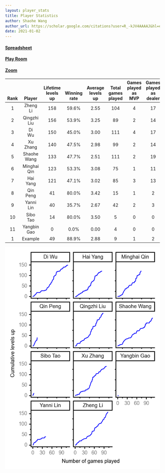 ```yaml
---
layout: player_stats
title: Player Statistics
author: Shaohe Wang
author_url: https://scholar.google.com/citations?user=R_-kJV4AAAAJ&hl=en
date: 2021-01-02
---
```


#### [Spreadsheet](https://docs.google.com/spreadsheets/d/1So3PBr9gV3I0LzApZOgJlQew2QjM1wAiWhR50rAnHRg/edit#gid=2137801449)
#### [Play Room](https://playingcards.io/a3775q)
#### [Zoom](https://ucsf.zoom.us/j/91360570376?pwd=SmN6aFNPY3UzdEp3M0tmQ1ViUkdQUT09)

<div class="table-wrapper" markdown="block">

| <br><br><br>Rank | <br><br><br>Player | <br> Lifetime <br> levels <br> up | <br><br> Winning <br> rate | <br> Average <br> levels <br> up | <br> Total <br> games <br> played | Games <br> played <br> as <br> MVP | Games <br> played <br> as <br> dealer | N_games <br> short <br> staffed <br> as dealer | Winning <br> rate <br> as <br> dealer |
|:---:|:---:|:---:|:---:|:---:|:---:|:---:|:---:|:---:|:---:|
| 1 | Zheng <br> Li | 158 | 59.6% | 2.55 | 104 | 4 | 17 | 0 | 64.7% |
| 2 | Qingzhi <br> Liu | 156 | 53.9% | 3.25 | 89 | 2 | 14 | 3 | 50.0% |
| 3 | Di <br> Wu | 150 | 45.0% | 3.00 | 111 | 4 | 17 | 0 | 41.2% |
| 4 | Xu <br> Zhang | 140 | 47.5% | 2.98 | 99 | 2 | 14 | 0 | 35.7% |
| 5 | Shaohe <br> Wang | 133 | 47.7% | 2.51 | 111 | 2 | 19 | 1 | 42.1% |
| 6 | Minghai <br> Qin | 123 | 53.3% | 3.08 | 75 | 1 | 11 | 1 | 72.7% |
| 7 | Hai <br> Yang | 121 | 47.1% | 3.02 | 85 | 3 | 13 | 1 | 38.5% |
| 8 | Qin <br> Peng | 41 | 80.0% | 3.42 | 15 | 1 | 2 | 0 | 100.0% |
| 9 | Yanni <br> Lin | 40 | 35.7% | 2.67 | 42 | 2 | 3 | 1 | 66.7% |
| 10 | Sibo <br> Tao | 14 | 80.0% | 3.50 | 5 | 0 | 0 | 0 | 0.0% |
| 11 | Yangbin <br> Gao | 0 | 0.0% | 0.00 | 4 | 0 | 0 | 0 | 0.0% |
| 1 | Example | 49 | 88.9% | 2.88 | 9 | 1 | 2 | 0 | 100.0% |

</div>

<img src="/assets/images/player_history_plot.png" alt="Plot of player level history" />
